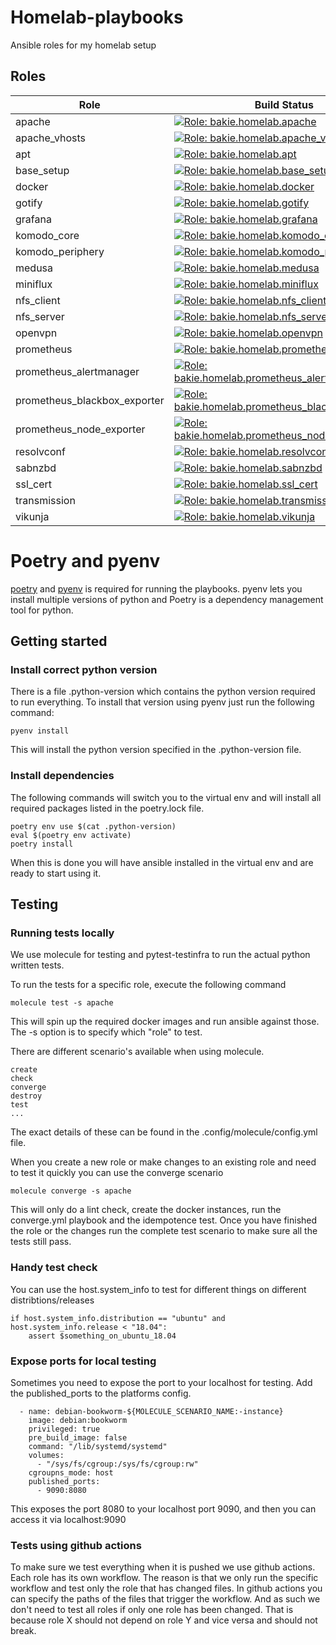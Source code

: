 # Homelab-playbooks

Ansible roles for my homelab setup

## Roles
| Role                         | Build Status                                                                                                                                                                                                                                                                       | Documentation                                         |
|------------------------------|------------------------------------------------------------------------------------------------------------------------------------------------------------------------------------------------------------------------------------------------------------------------------------|-------------------------------------------------------|
| apache                       | [![Role: bakie.homelab.apache](https://github.com/bakie/homelab-playbooks/workflows/bakie.homelab.apache/badge.svg)](https://github.com/bakie/homelab-playbooks/actions?query=workflow%3Abakie.homelab.apache++)                                                                   | [Documentation](docs/apache.md)                       |
| apache_vhosts                | [![Role: bakie.homelab.apache_vhosts](https://github.com/bakie/homelab-playbooks/workflows/bakie.homelab.apache_vhosts/badge.svg)](https://github.com/bakie/homelab-playbooks/actions?query=workflow%3Abakie.homelab.apache_vhosts++)                                              | [Documentation](docs/apache_vhosts.md)                |
| apt                          | [![Role: bakie.homelab.apt](https://github.com/bakie/homelab-playbooks/workflows/bakie.homelab.apt/badge.svg)](https://github.com/bakie/homelab-playbooks/actions?query=workflow%3Abakie.homelab.apt++)                                                                            | [Documentation](docs/apt.md)                          |
| base_setup                   | [![Role: bakie.homelab.base_setup](https://github.com/bakie/homelab-playbooks/workflows/bakie.homelab.base_setup/badge.svg)](https://github.com/bakie/homelab-playbooks/actions?query=workflow%3Abakie.homelab.base_setup++)                                                       | [Documentation](docs/base_setup.md)                   |
| docker                       | [![Role: bakie.homelab.docker](https://github.com/bakie/homelab-playbooks/workflows/bakie.homelab.docker/badge.svg)](https://github.com/bakie/homelab-playbooks/actions?query=workflow%3Abakie.homelab.docker++)                                                       | [Documentation](docs/docker.md)                   |
| gotify                       | [![Role: bakie.homelab.gotify](https://github.com/bakie/homelab-playbooks/workflows/bakie.homelab.gotify/badge.svg)](https://github.com/bakie/homelab-playbooks/actions?query=workflow%3Abakie.homelab.gotify++)                                                                  | [Documentation](docs/gotify.md)                      |
| grafana                      | [![Role: bakie.homelab.grafana](https://github.com/bakie/homelab-playbooks/workflows/bakie.homelab.grafana/badge.svg)](https://github.com/bakie/homelab-playbooks/actions?query=workflow%3Abakie.homelab.grafana++)                                                                | [Documentation](docs/grafana.md)                      |
| komodo_core                  | [![Role: bakie.homelab.komodo_core](https://github.com/bakie/homelab-playbooks/workflows/bakie.homelab.komodo_core/badge.svg)](https://github.com/bakie/homelab-playbooks/actions?query=workflow%3Abakie.homelab.komodo_core++)                                                                | [Documentation](docs/komodo_core.md)                      |
| komodo_periphery             | [![Role: bakie.homelab.komodo_periphery](https://github.com/bakie/homelab-playbooks/workflows/bakie.homelab.komodo_periphery/badge.svg)](https://github.com/bakie/homelab-playbooks/actions?query=workflow%3Abakie.homelab.komodo_periphery++)                                                                | [Documentation](docs/komodo_periphery.md)                      |
| medusa                       | [![Role: bakie.homelab.medusa](https://github.com/bakie/homelab-playbooks/workflows/bakie.homelab.medusa/badge.svg)](https://github.com/bakie/homelab-playbooks/actions?query=workflow%3Abakie.homelab.medusa++)                                                                   | [Documentation](docs/medusa.md)                       |
| miniflux                     | [![Role: bakie.homelab.miniflux](https://github.com/bakie/homelab-playbooks/workflows/bakie.homelab.miniflux/badge.svg)](https://github.com/bakie/homelab-playbooks/actions?query=workflow%3Abakie.homelab.miniflux++)                                                                   | [Documentation](docs/miniflux.md)                       |
| nfs_client                   | [![Role: bakie.homelab.nfs_client](https://github.com/bakie/homelab-playbooks/workflows/bakie.homelab.nfs_client/badge.svg)](https://github.com/bakie/homelab-playbooks/actions?query=workflow%3Abakie.homelab.nfs_client++)                                                       | [Documentation](docs/nfs_client.md)                   |
| nfs_server                   | [![Role: bakie.homelab.nfs_server](https://github.com/bakie/homelab-playbooks/workflows/bakie.homelab.nfs_server/badge.svg)](https://github.com/bakie/homelab-playbooks/actions?query=workflow%3Abakie.homelab.nfs_server++)                                                       | [Documentation](docs/nfs_server.md)                   |
| openvpn                      | [![Role: bakie.homelab.openvpn](https://github.com/bakie/homelab-playbooks/workflows/bakie.homelab.openvpn/badge.svg)](https://github.com/bakie/homelab-playbooks/actions?query=workflow%3Abakie.homelab.openvpn++)                                                                | [Documentation](docs/openvpn.md)                      |
| prometheus                   | [![Role: bakie.homelab.prometheus](https://github.com/bakie/homelab-playbooks/workflows/bakie.homelab.prometheus/badge.svg)](https://github.com/bakie/homelab-playbooks/actions?query=workflow%3Abakie.homelab.prometheus++)                                                       | [Documentation](docs/prometheus.md)                   |
| prometheus_alertmanager      | [![Role: bakie.homelab.prometheus_alertmanager](https://github.com/bakie/homelab-playbooks/workflows/bakie.homelab.prometheus_alertmanager/badge.svg)](https://github.com/bakie/homelab-playbooks/actions?query=workflow%3Abakie.homelab.prometheus_alertmanager++)                | [Documentation](docs/prometheus_alertmanager.md)      |
| prometheus_blackbox_exporter | [![Role: bakie.homelab.prometheus_blackbox_exporter](https://github.com/bakie/homelab-playbooks/workflows/bakie.homelab.prometheus_blackbox_exporter/badge.svg)](https://github.com/bakie/homelab-playbooks/actions?query=workflow%3Abakie.homelab.prometheus_blackbox_exporter++) | [Documentation](docs/prometheus_blackbox_exporter.md) |
| prometheus_node_exporter     | [![Role: bakie.homelab.prometheus_node_exporter](https://github.com/bakie/homelab-playbooks/workflows/bakie.homelab.prometheus_node_exporter/badge.svg)](https://github.com/bakie/homelab-playbooks/actions?query=workflow%3Abakie.homelab.prometheus_node_exporter++)             | [Documentation](docs/prometheus_node_exporter.md)     |
| resolvconf                   | [![Role: bakie.homelab.resolvconf](https://github.com/bakie/homelab-playbooks/workflows/bakie.homelab.resolvconf/badge.svg)](https://github.com/bakie/homelab-playbooks/actions?query=workflow%3Abakie.homelab.resolvconf++)                                                       | [Documentation](docs/resolvconf.md)                   |
| sabnzbd                      | [![Role: bakie.homelab.sabnzbd](https://github.com/bakie/homelab-playbooks/workflows/bakie.homelab.sabnzbd/badge.svg)](https://github.com/bakie/homelab-playbooks/actions?query=workflow%3Abakie.homelab.sabnzbd++)                                                                | [Documentation](docs/sabnzbd.md)                      |
| ssl_cert                     | [![Role: bakie.homelab.ssl_cert](https://github.com/bakie/homelab-playbooks/workflows/bakie.homelab.ssl_cert/badge.svg)](https://github.com/bakie/homelab-playbooks/actions?query=workflow%3Abakie.homelab.ssl_cert++)                                                             | [Documentation](docs/ssl_cert.md)                     |
| transmission                 | [![Role: bakie.homelab.transmission](https://github.com/bakie/homelab-playbooks/workflows/bakie.homelab.transmission/badge.svg)](https://github.com/bakie/homelab-playbooks/actions?query=workflow%3Abakie.homelab.transmission++)                                                 | [Documentation](docs/transmission.md)                 |
| vikunja                      | [![Role: bakie.homelab.vikunja](https://github.com/bakie/homelab-playbooks/workflows/bakie.homelab.vikunja/badge.svg)](https://github.com/bakie/homelab-playbooks/actions?query=workflow%3Abakie.homelab.vikunja++)                                                 | [Documentation](docs/vikunja.md)                                     |

# Poetry and pyenv
[poetry](https://github.com/python-poetry/poetry) and [pyenv](https://github.com/pyenv/pyenv) is required for running the playbooks.
pyenv lets you install multiple versions of python and Poetry is a dependency management tool for python.

## Getting started
### Install correct python version
There is a file .python-version which contains the python version required to run everything. To install that version using pyenv just run the following command:
```
pyenv install
```
This will install the python version specified in the .python-version file.

### Install dependencies
The following commands will switch you to the virtual env and will install all required packages listed in the poetry.lock file.
```
poetry env use $(cat .python-version)
eval $(poetry env activate)
poetry install
```

When this is done you will have ansible installed in the virtual env and are ready to start using it.

## Testing
### Running tests locally
We use molecule for testing and pytest-testinfra to run the actual python written tests.

To run the tests for a specific role, execute the following command
```
molecule test -s apache
```
This will spin up the required docker images and run ansible against those. The -s option is to specify which "role" to test.

There are different scenario's available when using molecule.
```
create
check
converge
destroy
test
...
```
The exact details of these can be found in the .config/molecule/config.yml file.

When you create a new role or make changes to an existing role and need to test it quickly you can use the converge scenario
```
molecule converge -s apache
```
This will only do a lint check, create the docker instances, run the converge.yml playbook and the idempotence test.
Once you have finished the role or the changes run the complete test scenario to make sure all the tests still pass.

### Handy test check
You can use the host.system_info to test for different things on different distribtions/releases
```
if host.system_info.distribution == "ubuntu" and host.system_info.release < "18.04":
    assert $something_on_ubuntu_18.04
```

### Expose ports for local testing
Sometimes you need to expose the port to your localhost for testing. Add the published_ports to the platforms config.
```
  - name: debian-bookworm-${MOLECULE_SCENARIO_NAME:-instance}
    image: debian:bookworm
    privileged: true
    pre_build_image: false
    command: "/lib/systemd/systemd"
    volumes:
      - "/sys/fs/cgroup:/sys/fs/cgroup:rw"
    cgroupns_mode: host
    published_ports:
      - 9090:8080
```
This exposes the port 8080 to your localhost port 9090, and then you can access it via localhost:9090

### Tests using github actions
To make sure we test everything when it is pushed we use github actions. Each role has its own workflow. The reason is that we only run the specific workflow and test only the role that has changed files.
In github actions you can specify the paths of the files that trigger the workflow. And as such we don't need to test all roles if only one role has been changed. That is because role X should not depend on role Y and vice versa and should not break.
